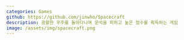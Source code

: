 ```yaml
---
categories: Games
github: https://github.com/jinwho/Spacecraft
description: 광활한 우주를 돌아다니며 운석을 피하고 높은 점수를 획득하는 게임
image: /assets/img/spacecraft.png
---
```

